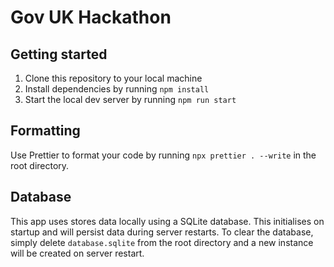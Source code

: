 # Gov UK Hackathon

## Getting started

1. Clone this repository to your local machine
2. Install dependencies by running `npm install`
3. Start the local dev server by running `npm run start`

## Formatting

Use Prettier to format your code by running `npx prettier . --write` in the root directory.

## Database

This app uses stores data locally using a SQLite database. This initialises on startup and will persist data during server restarts. To clear the database, simply delete `database.sqlite` from the root directory and a new instance will be created on server restart.
